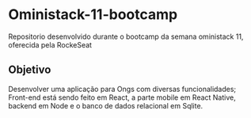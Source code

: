 # Oministack-11-bootcamp
Repositorio desenvolvido durante o bootcamp da semana oministack 11, oferecida pela RockeSeat

## Objetivo
Desenvolver uma aplicação para Ongs com diversas funcionalidades; 
Front-end está sendo feito em React, a parte mobile em React Native, backend em Node e o banco de dados relacional em Sqlite.
